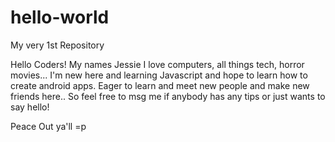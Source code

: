 # hello-world
My very 1st Repository 

Hello Coders! My names Jessie I love computers, all things tech, horror movies... 
I'm new here and learning Javascript and hope to learn how to create android apps. 
Eager to learn and meet new people and make new friends here.. So feel free to msg me if anybody has any tips or just wants to say hello! 

Peace Out ya'll =p
